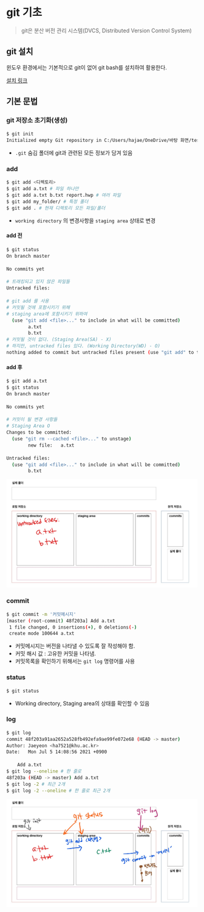 # git 기초

> git은 분산 버전 관리 시스템(DVCS, Distributed Version Control System)

## git 설치

윈도우 환경에서는 기본적으로 git이 없어 git bash를 설치하여 활용한다.

[설치 링크](https://git-scm.com/download/win)

## 기본 문법

### git 저장소 초기화(생성)

```bash
$ git init
Initialized empty Git repository in C:/Users/hajae/OneDrive/바탕 화면/test/.git/(master)$
```

* `.git` 숨김 폴더에 git과 관련된 모든 정보가 담겨 있음

### add

```bash
$ git add <디렉토리>
$ git add a.txt # 파일 하나만
$ git add a.txt b.txt report.hwp # 여러 파일
$ git add my_folder/ # 특정 폴더
$ git add . # 현재 디렉토리 모든 파일/폴더
```

* `working directory` 의 변경사항을 `staging area` 상태로 변경

####  add 전

```bash
$ git status
On branch master

No commits yet

# 트래킹되고 있지 않은 파일들
Untracked files:

# git add 를 사용
# 커밋될 것에 포함시키기 위해
# staging area에 포함시키기 위하여
  (use "git add <file>..." to include in what will be committed)
        a.txt
        b.txt
# 커밋될 것이 없다. (Staging Area(SA) - X)
# 하지만, untracked files 있다. (Working Directory(WD) - O)
nothing added to commit but untracked files present (use "git add" to track)
```

#### add 후

```bash
$ git add a.txt
$ git status
On branch master

No commits yet

# 커밋이 될 변경 사항들
# Staging Area O
Changes to be committed:
  (use "git rm --cached <file>..." to unstage)
        new file:   a.txt

Untracked files:
  (use "git add <file>..." to include in what will be committed)
        b.txt

```

![222](TIL/imges_file/222.jpg)

### commit

```bash
$ git commit -m '커밋메시지'
[master (root-commit) 48f203a] Add a.txt
 1 file changed, 0 insertions(+), 0 deletions(-)
 create mode 100644 a.txt
```

* 커밋메시지는 버전을 나타낼 수 있도록 잘 작성해야 함.
* 커밋 해시 값 : 고유한 커밋을 나타냄.
* 커밋목록을 확인하기 위해서는 `git log` 명령어를 사용

### status

```bash
$ git status
```

* Working directory, Staging area의 상태를 확인할 수 있음

### log

```bash
$ git log
commit 48f203a91aa2652a528fb492efa9ae99fe072e68 (HEAD -> master)
Author: Jaeyeon <ha7521@khu.ac.kr>
Date:   Mon Jul 5 14:08:56 2021 +0900

    Add a.txt
$ git log --oneline # 한 줄로
48f203a (HEAD -> master) Add a.txt
$ git log -2 # 최근 2개
$ git log -2 --oneline # 한 줄로 최근 2개
```

![111](TIL/imges_file/111.jpg)
